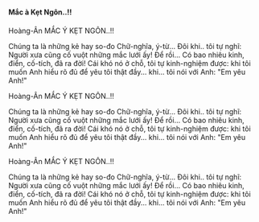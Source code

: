 
**Mắc à Kẹt Ngôn..!!**

Hoàng-Ân
MẮC Ý KẸT NGÔN..!!

Chúng ta là những kẻ hay so-đo
Chữ-nghĩa, ý-từ...
Đôi khi.. tôi tự nghĩ:
Người xưa cũng cố vuột
những mắc lưới ấy!
Để rồi...
Có bao nhiêu kinh, điển,
cố-tích,
đã
ra đời!
Cái khó nó ở chỗ,
tôi tự kinh-nghiệm được:
khi tôi
muốn
Anh hiểu rõ đủ
để yêu tôi thật
đầy...
khi...
tôi nói với Anh:
"Em yêu Anh!"

Hoàng-Ân
MẮC Ý KẸT NGÔN..!!

Chúng ta là những kẻ hay so-đo
Chữ-nghĩa, ý-từ...
Đôi khi.. tôi tự nghĩ:
Người xưa cũng cố vuột
những mắc lưới ấy!
Để rồi...
Có bao nhiêu kinh, điển,
cố-tích,
đã
ra đời!
Cái khó nó ở chỗ,
tôi tự kinh-nghiệm được:
khi tôi
muốn
Anh hiểu rõ đủ
để yêu tôi thật
đầy...
khi...
tôi nói với Anh:
"Em yêu Anh!"

Hoàng-Ân
MẮC Ý KẸT NGÔN..!!

Chúng ta là những kẻ hay so-đo
Chữ-nghĩa, ý-từ...
Đôi khi.. tôi tự nghĩ:
Người xưa cũng cố vuột
những mắc lưới ấy!
Để rồi...
Có bao nhiêu kinh, điển,
cố-tích,
đã
ra đời!
Cái khó nó ở chỗ,
tôi tự kinh-nghiệm được:
khi tôi
muốn
Anh hiểu rõ đủ
để yêu tôi thật
đầy...
khi...
tôi nói với Anh:
"Em yêu Anh!"
